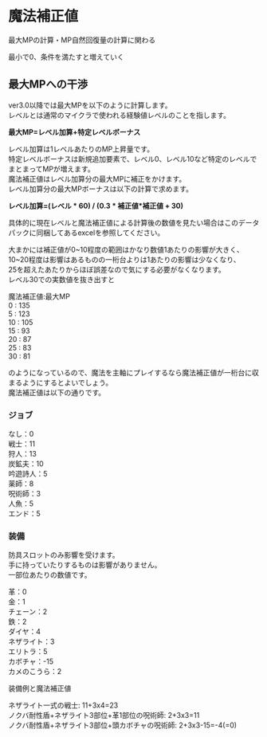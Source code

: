 # 魔法補正値

最大MPの計算・MP自然回復量の計算に関わる

最小で0、条件を満たすと増えていく

## 最大MPへの干渉

ver3.0以降では最大MPを以下のように計算します。  
レベルとは通常のマイクラで使われる経験値レベルのことを指します。

**最大MP=レベル加算+特定レベルボーナス**

レベル加算は1レベルあたりのMP上昇量です。  
特定レベルボーナスは新規追加要素で、レベル0、レベル10など特定のレベルでまとまってMPが増えます。  
魔法補正値はレベル加算分の最大MPに補正をかけます。  
レベル加算分の最大MPボーナスは以下の計算で求めます。

**レベル加算=(レベル * 60) / (0.3 * 補正値*補正値 + 30)**

具体的に現在レベルと魔法補正値による計算後の数値を見たい場合はこのデータパックに同梱してあるexcelを参照してください。

大まかには補正値が0~10程度の範囲はかなり数値1あたりの影響が大きく、  
10~20程度は影響はあるものの一桁台よりは1あたりの影響は少なくなり、  
25を超えたあたりからほぼ誤差なので気にする必要がなくなります。  
レベル30での実数値を抜き出すと  

魔法補正値:最大MP  
0  : 135  
5  : 123  
10 : 105  
15 : 93  
20 : 87  
25 : 83  
30 : 81  

のようになっているので、魔法を主軸にプレイするなら魔法補正値が一桁台に収まるようにするとよいでしょう。  
魔法補正値は以下の通りです。

### ジョブ  

なし：0  
戦士：11  
狩人：13  
炭鉱夫：10  
吟遊詩人：5  
薬師：8  
呪術師：3  
人魚：5  
エンド：5

### 装備

防具スロットのみ影響を受けます。  
手に持っていたりするものは影響がありません。  
一部位あたりの数値です。

革：0  
金：1  
チェーン：2  
鉄：2  
ダイヤ：4  
ネザライト：3  
エリトラ：5  
カボチャ：-15  
カメのこうら：2  

装備例と魔法補正値  

ネザライト一式の戦士: 11+3x4=23  
ノクバ耐性盾+ネザライト3部位+革1部位の呪術師: 2+3x3=11  
ノクバ耐性盾+ネザライト3部位+頭カボチャの呪術師: 2+3x3-15=-4(=0)  

